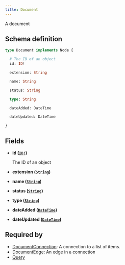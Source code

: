 ```yaml
---
title: Document
---
```


A document

## Schema definition
```graphql
type Document implements Node {

  # The ID of an object
  id: ID!

  extension: String

  name: String

  status: String

  type: String

  dateAdded: DateTime

  dateUpdated: DateTime

}
```

## Fields

* **id ([`ID!`](graphql/schema/id.md))**

  The ID of an object

* **extension ([`String`](graphql/schema/string.md))**


* **name ([`String`](graphql/schema/string.md))**


* **status ([`String`](graphql/schema/string.md))**


* **type ([`String`](graphql/schema/string.md))**


* **dateAdded ([`DateTime`](graphql/schema/datetime.md))**


* **dateUpdated ([`DateTime`](graphql/schema/datetime.md))**



## Required by
* [DocumentConnection](graphql/schema/documentconnection.md): A connection to a list of items.
* [DocumentEdge](graphql/schema/documentedge.md): An edge in a connection
* [Query](graphql/schema/query.md)
